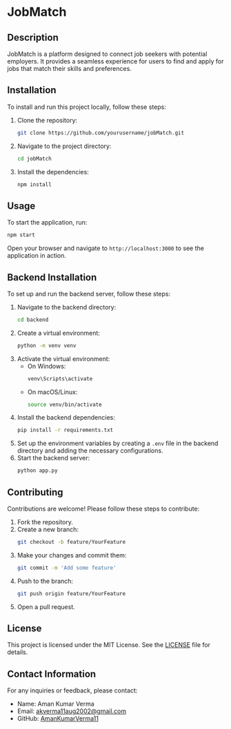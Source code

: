 # JobMatch

## Description
JobMatch is a platform designed to connect job seekers with potential employers. It provides a seamless experience for users to find and apply for jobs that match their skills and preferences.

## Installation
To install and run this project locally, follow these steps:

1. Clone the repository:
    ```bash
    git clone https://github.com/yourusername/jobMatch.git
    ```
2. Navigate to the project directory:
    ```bash
    cd jobMatch
    ```
3. Install the dependencies:
    ```bash
    npm install
    ```

## Usage
To start the application, run:
```bash
npm start
```
Open your browser and navigate to `http://localhost:3000` to see the application in action.

## Backend Installation
To set up and run the backend server, follow these steps:

1. Navigate to the backend directory:
    ```bash
    cd backend
    ```
2. Create a virtual environment:
    ```bash
    python -m venv venv
    ```
3. Activate the virtual environment:
    - On Windows:
        ```bash
        venv\Scripts\activate
        ```
    - On macOS/Linux:
        ```bash
        source venv/bin/activate
        ```
4. Install the backend dependencies:
    ```bash
    pip install -r requirements.txt
    ```
5. Set up the environment variables by creating a `.env` file in the backend directory and adding the necessary configurations.
6. Start the backend server:
    ```bash
    python app.py
    ```

## Contributing
Contributions are welcome! Please follow these steps to contribute:

1. Fork the repository.
2. Create a new branch:
    ```bash
    git checkout -b feature/YourFeature
    ```
3. Make your changes and commit them:
    ```bash
    git commit -m 'Add some feature'
    ```
4. Push to the branch:
    ```bash
    git push origin feature/YourFeature
    ```
5. Open a pull request.

## License
This project is licensed under the MIT License. See the [LICENSE](LICENSE) file for details.

## Contact Information
For any inquiries or feedback, please contact:
- Name: Aman Kumar Verma
- Email: akverma11aug2002@gmail.com
- GitHub: [AmanKumarVerma11](https://github.com/AmanKumarVerma11)

